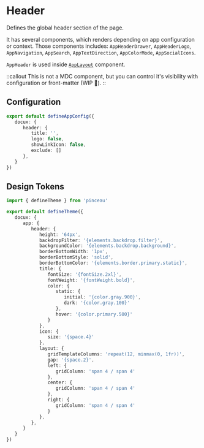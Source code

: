 # Header

Defines the global header section of the page. 

It has several components, which renders depending on app configuration or context. Those components includes: `AppHeaderDrawer`, `AppHeaderLogo`, `AppNavigation`, `AppSearch`, `AppTextDirection`, `AppColorMode`, `AppSocialIcons`.

`AppHeader` is used inside [`AppLayout`](/components/layout/app-layout) component.

::callout
This is not a MDC component, but you can control it's visibility with configuration or front-matter (WIP 🚧).
::

## Configuration

```ts [app.config.ts]
export default defineAppConfig({
   docux: {
      header: {
         title: '',
         logo: false,
         showLinkIcon: false,
         exclude: []
      },
   }
})
```

## Design Tokens

```ts [tokens.config.ts]
import { defineTheme } from 'pinceau'

export default defineTheme({
   docux: {
      app: {
         header: {
            height: '64px',
            backdropFilter: '{elements.backdrop.filter}',
            backgroundColor: '{elements.backdrop.background}',
            borderBottomWidth: '1px',
            borderBottomStyle: 'solid',
            borderBottomColor: '{elements.border.primary.static}',
            title: {
               fontSize: '{fontSize.2xl}',
               fontWeight: '{fontWeight.bold}',
               color: {
                  static: {
                     initial: '{color.gray.900}',
                     dark: '{color.gray.100}'
                  },
                  hover: '{color.primary.500}'
               }
            },
            icon: {
               size: '{space.4}'
            },
            layout: {
               gridTemplateColumns: 'repeat(12, minmax(0, 1fr))',
               gap: '{space.2}',
               left: {
                  gridColumn: 'span 4 / span 4'
               },
               center: {
                  gridColumn: 'span 4 / span 4'
               },
               right: {
                  gridColumn: 'span 4 / span 4'
               }
            },
         },
      }
   }
})
```
